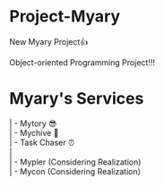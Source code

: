 # Project-Myary
New Myary Project👍

Object-oriented Programming Project!!!

# Myary's Services  
| - Mytory      😎  
| - Mychive     📆  
| - Task Chaser ⏰  
|  
| - Mypler (Considering Realization)  
| - Mycon  (Considering Realization)
